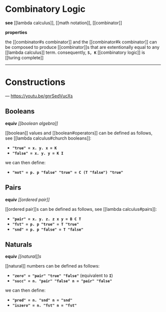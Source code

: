 # Combinatory Logic

**see** [[lambda calculus]], [[math notation]], [[combinator]]

**properties**

the [[combinator#s combinator]] and the [[combinator#k combinator]] can be composed to produce [[combinator]]s that are extentionally equal to any [[lambda calculus]] term. consequently, **`S, K`** [[combinatory logic]] is [[turing complete]]

---

# Constructions

&mdash; <https://youtu.be/gnrSedVucXs>

## Booleans

**equiv** _[[boolean algebra]]_

[[boolean]] values and [[boolean#operators]] can be defined as follows, see [[lambda calculus#church booleans]]:

- **`"true" = x. y. x = K`**
- **`"false" = x. y. y = K I`**

we can then define:

- **`"not" = p. p "false" "true" = C (T "false") "true"`**

## Pairs

**equiv** _[[ordered pair]]_

[[ordered pair]]s can be defined as follows, see [[lambda calculus#pairs]]:

- **`"pair" = x. y. z. z x y = B C T`**
- **`"fst" = p. p "true" = T "true"`**
- **`"snd" = p. p "false" = T "false"`**

## Naturals

**equiv** _[[natural]]s_

[[natural]] numbers can be defined as follows:

- **`"zero" = "pair" "true" "false"`** (equivalent to **`I`**)
- **`"succ" = n. "pair" "false" n = "pair" "false"`**

we can then define:

- **`"pred" = n. "snd" n = "snd"`**
- **`"iszero" = n. "fst" n = "fst"`**

